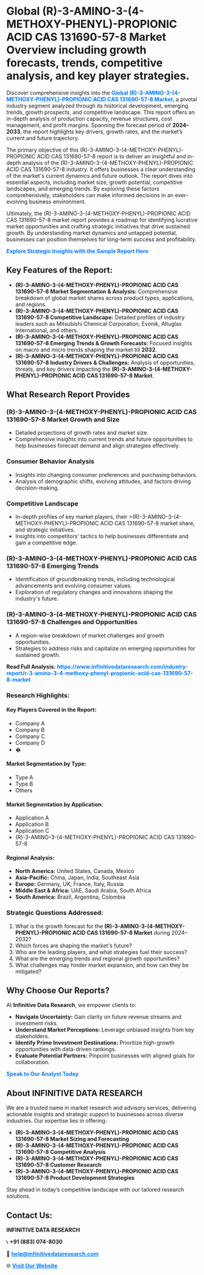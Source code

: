 <h1>Global (R)-3-AMINO-3-(4-METHOXY-PHENYL)-PROPIONIC ACID CAS 131690-57-8 Market Overview including growth forecasts, trends, competitive analysis, and key player strategies.</h1>
<p>
Discover comprehensive insights into the 
<a href="https://www.infinitivedataresearch.com/industry-report/r-3-amino-3-4-methoxy-phenyl-propionic-acid-cas-131690-57-8-market" rel="dofollow" style="color: #007BFF; text-decoration: none;"><strong>Global (R)-3-AMINO-3-(4-METHOXY-PHENYL)-PROPIONIC ACID CAS 131690-57-8 Market</strong></a>, a pivotal industry segment analyzed through its historical development, emerging trends, growth prospects, and competitive landscape. This report offers an in-depth analysis of production capacity, revenue structures, cost management, and profit margins. Spanning the forecast period of <strong>2024–2033</strong>, the report highlights key drivers, growth rates, and the market’s current and future trajectory.
</p>
<p>
The primary objective of this (R)-3-AMINO-3-(4-METHOXY-PHENYL)-PROPIONIC ACID CAS 131690-57-8 report is to deliver an insightful and in-depth analysis of the (R)-3-AMINO-3-(4-METHOXY-PHENYL)-PROPIONIC ACID CAS 131690-57-8 industry. It offers businesses a clear understanding of the market's current dynamics and future outlook. The report dives into essential aspects, including market size, growth potential, competitive landscapes, and emerging trends. By exploring these factors comprehensively, stakeholders can make informed decisions in an ever-evolving business environment.
</p>
<p>
Ultimately, the (R)-3-AMINO-3-(4-METHOXY-PHENYL)-PROPIONIC ACID CAS 131690-57-8 market report provides a roadmap for identifying lucrative market opportunities and crafting strategic initiatives that drive sustained growth. By understanding market dynamics and untapped potential, businesses can position themselves for long-term success and profitability.
</p>
<p>
<a href="https://www.infinitivedataresearch.com/request-sample/reportId=111815" style="color: #007BFF; text-decoration: none;"><strong>Explore Strategic Insights with the Sample Report Here</strong></a>
</p>

<h2>Key Features of the Report:</h2>
<ul>
<li><strong>(R)-3-AMINO-3-(4-METHOXY-PHENYL)-PROPIONIC ACID CAS 131690-57-8 Market Segmentation & Analysis:</strong> Comprehensive breakdown of global market shares across product types, applications, and regions.</li>
<li><strong>(R)-3-AMINO-3-(4-METHOXY-PHENYL)-PROPIONIC ACID CAS 131690-57-8 Competitive Landscape:</strong> Detailed profiles of industry leaders such as Mitsubishi Chemical Corporation, Evonik, Altuglas International, and others.</li>
<li><strong>(R)-3-AMINO-3-(4-METHOXY-PHENYL)-PROPIONIC ACID CAS 131690-57-8 Emerging Trends & Growth Forecasts:</strong> Focused insights on macro and micro trends shaping the market till <strong>2032</strong>.</li>
<li><strong>(R)-3-AMINO-3-(4-METHOXY-PHENYL)-PROPIONIC ACID CAS 131690-57-8 Industry Drivers & Challenges:</strong> Analysis of opportunities, threats, and key drivers impacting the <strong>(R)-3-AMINO-3-(4-METHOXY-PHENYL)-PROPIONIC ACID CAS 131690-57-8 Market</strong>.</li>
</ul>

<h2>What Research Report Provides</h2>
<h3>(R)-3-AMINO-3-(4-METHOXY-PHENYL)-PROPIONIC ACID CAS 131690-57-8 Market Growth and Size</h3>
<ul>
<li>Detailed projections of growth rates and market size.</li>
<li>Comprehensive insights into current trends and future opportunities to help businesses forecast demand and align strategies effectively.</li>
</ul>

<h3>Consumer Behavior Analysis</h3>
<ul>
<li>Insights into changing consumer preferences and purchasing behaviors.</li>
<li>Analysis of demographic shifts, evolving attitudes, and factors driving decision-making.</li>
</ul>

<h3>Competitive Landscape</h3>
<ul>
<li>In-depth profiles of key market players, their >(R)-3-AMINO-3-(4-METHOXY-PHENYL)-PROPIONIC ACID CAS 131690-57-8 market share, and strategic initiatives.</li>
<li>Insights into competitors' tactics to help businesses differentiate and gain a competitive edge.</li>
</ul>

<h3>(R)-3-AMINO-3-(4-METHOXY-PHENYL)-PROPIONIC ACID CAS 131690-57-8 Emerging Trends</h3>
<ul>
<li>Identification of groundbreaking trends, including technological advancements and evolving consumer values.</li>
<li>Exploration of regulatory changes and innovations shaping the industry's future.</li>
</ul>

<h3>(R)-3-AMINO-3-(4-METHOXY-PHENYL)-PROPIONIC ACID CAS 131690-57-8 Challenges and Opportunities</h3>
<ul>
<li>A region-wise breakdown of market challenges and growth opportunities.</li>
<li>Strategies to address risks and capitalize on emerging opportunities for sustained growth.</li>
</ul>
<p><strong>Read Full Analysis:</strong> <a href="https://www.infinitivedataresearch.com/industry-report/r-3-amino-3-4-methoxy-phenyl-propionic-acid-cas-131690-57-8-market" rel="dofollow" style="color: #007BFF; text-decoration: none;"><strong>https://www.infinitivedataresearch.com/industry-report/r-3-amino-3-4-methoxy-phenyl-propionic-acid-cas-131690-57-8-market</strong></a></p>
<h3>Research Highlights:</h3>
<h4>Key Players Covered in the Report:</h4>
<ul><li>Company A</li><li>Company B</li><li>Company C</li><li>Company D</li><li>�</li></ul>
<h4>Market Segmentation by Type:</h4>
<ul><li>Type A</li><li>Type B</li><li>Others</li></ul>
<h4>Market Segmentation by Application:</h4>
<ul><li>Application A</li><li>Application B</li><li>Application C</li><li>(R)-3-AMINO-3-(4-METHOXY-PHENYL)-PROPIONIC ACID CAS 131690-57-8</li></ul>

<h4>Regional Analysis:</h4>
<ul>
<li><strong>North America:</strong> United States, Canada, Mexico</li>
<li><strong>Asia-Pacific:</strong> China, Japan, India, Southeast Asia</li>
<li><strong>Europe:</strong> Germany, UK, France, Italy, Russia</li>
<li><strong>Middle East & Africa:</strong> UAE, Saudi Arabia, South Africa</li>
<li><strong>South America:</strong> Brazil, Argentina, Colombia</li>
</ul>

<h3>Strategic Questions Addressed:</h3>
<ol>
<li>What is the growth forecast for the <strong>(R)-3-AMINO-3-(4-METHOXY-PHENYL)-PROPIONIC ACID CAS 131690-57-8 Market</strong> during 2024–2032?</li>
<li>Which forces are shaping the market's future?</li>
<li>Who are the leading players, and what strategies fuel their success?</li>
<li>What are the emerging trends and regional growth opportunities?</li>
<li>What challenges may hinder market expansion, and how can they be mitigated?</li>
</ol>

<h2>Why Choose Our Reports?</h2>
<p>At <strong>Infinitive Data Research</strong>, we empower clients to:</p>
<ul>
<li><strong>Navigate Uncertainty:</strong> Gain clarity on future revenue streams and investment risks.</li>
<li><strong>Understand Market Perceptions:</strong> Leverage unbiased insights from key stakeholders.</li>
<li><strong>Identify Prime Investment Destinations:</strong> Prioritize high-growth opportunities with data-driven rankings.</li>
<li><strong>Evaluate Potential Partners:</strong> Pinpoint businesses with aligned goals for collaboration.</li>
</ul>
<p><a href="https://www.infinitivedataresearch.com/industry-report/r-3-amino-3-4-methoxy-phenyl-propionic-acid-cas-131690-57-8-market" rel="dofollow" style="color: #007BFF; text-decoration: none;"><strong>Speak to Our Analyst Today</strong></a></p>

<h2>About INFINITIVE DATA RESEARCH</h2>
<p>We are a trusted name in market research and advisory services, delivering actionable insights and strategic support to businesses across diverse industries. Our expertise lies in offering:</p>
<ul>
<li><strong>(R)-3-AMINO-3-(4-METHOXY-PHENYL)-PROPIONIC ACID CAS 131690-57-8 Market Sizing and Forecasting</strong></li>
<li><strong>(R)-3-AMINO-3-(4-METHOXY-PHENYL)-PROPIONIC ACID CAS 131690-57-8 Competitive Analysis</strong></li>
<li><strong>(R)-3-AMINO-3-(4-METHOXY-PHENYL)-PROPIONIC ACID CAS 131690-57-8 Customer Research</strong></li>
<li><strong>(R)-3-AMINO-3-(4-METHOXY-PHENYL)-PROPIONIC ACID CAS 131690-57-8 Product Development Strategies</strong></li>
</ul>
<p>Stay ahead in today’s competitive landscape with our tailored research solutions.</p>

<h2>Contact Us:</h2>
<p><strong>INFINITIVE DATA RESEARCH</strong></p>
<p>📞 <strong>+91 (883) 074-8030</strong></p>
<p>📧 <strong><a href="mailto:help@infinitivedataresearch.com" style="color: #007BFF;">help@infinitivedataresearch.com</a></strong></p>
<p>🌐 <strong><a href="https://www.infinitivedataresearch.com" rel="dofollow" style="color: #007BFF;">Visit Our Website</a></strong></p>